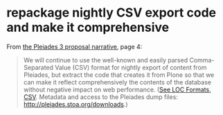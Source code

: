 # repackage nightly CSV export code and make it comprehensive

From [the Pleiades 3 proposal narrative](http://pleiades.stoa.org/files/pleiades-3-2015/proposal.pdf), page 4:

> We will continue to use the well-known and easily parsed Comma-Separated Value (CSV) format for nightly export of content from Pleiades, but extract the code that creates it from Plone so that we can make it reflect comprehensively the contents of the database without negative impact on web performance. ([See LOC Formats, CSV](http://www.digitalpreservation.gov/formats/fdd/fdd000323.shtml). Metadata and access to the Pleiades dump files: http://pleiades.stoa.org/downloads.)

